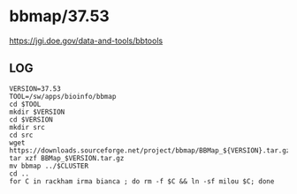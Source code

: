 bbmap/37.53
===========

<https://jgi.doe.gov/data-and-tools/bbtools>

LOG
---

    VERSION=37.53
    TOOL=/sw/apps/bioinfo/bbmap
    cd $TOOL
    mkdir $VERSION
    cd $VERSION
    mkdir src
    cd src
    wget https://downloads.sourceforge.net/project/bbmap/BBMap_${VERSION}.tar.gz
    tar xzf BBMap_$VERSION.tar.gz
    mv bbmap ../$CLUSTER
    cd ..
    for C in rackham irma bianca ; do rm -f $C && ln -sf milou $C; done

